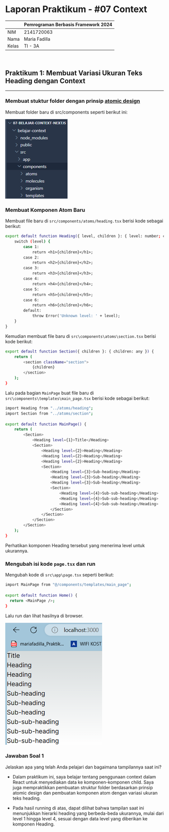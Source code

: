 # **Laporan Praktikum - #07 Context**

|  | Pemrograman Berbasis Framework 2024 |
|--|--|
| NIM |  2141720063|
| Nama |  Maria Fadilla |
| Kelas | TI - 3A |

<br>

## **Praktikum 1: Membuat Variasi Ukuran Teks Heading dengan Context**
---

### **Membuat stuktur folder dengan prinsip [atomic design](https://bradfrost.com/blog/post/atomic-web-design)**

Membuat folder baru di src/components seperti berikut ini:

![Screenshot](assets-report/00.png)

### **Membuat Komponen Atom Baru** 

Membuat file baru di `src/components/atoms/heading.tsx` berisi kode sebagai berikut:

```bash
export default function Heading({ level, children }: { level: number; children: any }) {
    switch (level) {
        case 1:
            return <h1>{children}</h1>;
        case 2:
            return <h2>{children}</h2>;
        case 3:
            return <h3>{children}</h3>;
        case 4:
            return <h4>{children}</h4>;
        case 5:
            return <h5>{children}</h5>;
        case 6:
            return <h6>{children}</h6>;
        default:
            throw Error('Unknown level: ' + level);
    }
}
```

Kemudian membuat file baru di `src\components\atoms\section.tsx` berisi kode berikut:

```bash
export default function Section({ children }: { children: any }) {
    return (
        <section className="section">
            {children}
        </section>
    );
}
```

Lalu pada bagian `MainPage` buat file baru di `src\components\templates\main_page.tsx` berisi kode sebagai berikut:

```bash
import Heading from "../atoms/heading";
import Section from "../atoms/section";

export default function MainPage() {
    return (
        <Section>
            <Heading level={1}>Title</Heading>
            <Section>
                <Heading level={2}>Heading</Heading>
                <Heading level={2}>Heading</Heading>
                <Heading level={2}>Heading</Heading>
                <Section>
                    <Heading level={3}>Sub-heading</Heading>
                    <Heading level={3}>Sub-heading</Heading>
                    <Heading level={3}>Sub-heading</Heading>
                    <Section>
                        <Heading level={4}>Sub-sub-heading</Heading>
                        <Heading level={4}>Sub-sub-heading</Heading>
                        <Heading level={4}>Sub-sub-heading</Heading>
                    </Section>
                </Section>
            </Section>
        </Section>
    );
}
```

Perhatikan komponen Heading tersebut yang menerima level untuk ukurannya.

### **Mengubah isi kode `page.tsx` dan run**

Mengubah kode di `src\app\page.tsx` seperti berikut:

```bash
import MainPage from "@/components/templates/main_page";

export default function Home() {
  return <MainPage />;
}
```

Lalu run dan lihat hasilnya di browser.

![Screenshot](assets-report/01.png)

### **Jawaban Soal 1**

Jelaskan apa yang telah Anda pelajari dan bagaimana tampilannya saat ini?

- Dalam praktikum ini, saya belajar tentang penggunaan context dalam React untuk menyediakan data ke komponen-komponen child. Saya juga mempraktikkan pembuatan struktur folder berdasarkan prinsip atomic design dan pembuatan komponen atom dengan variasi ukuran teks heading.

- Pada hasil running di atas, dapat dilihat bahwa tampilan saat ini menunjukkan hierarki heading yang berbeda-beda ukurannya, mulai dari level 1 hingga level 4, sesuai dengan data level yang diberikan ke komponen Heading.
